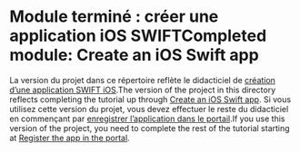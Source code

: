 # <a name="completed-module-create-an-ios-swift-app"></a><span data-ttu-id="f218c-101">Module terminé : créer une application iOS SWIFT</span><span class="sxs-lookup"><span data-stu-id="f218c-101">Completed module: Create an iOS Swift app</span></span>

<span data-ttu-id="f218c-102">La version du projet dans ce répertoire reflète le didacticiel de [création d’une application SWIFT iOS](https://docs.microsoft.com/graph/tutorials/ios-swift?tutorial-step=1).</span><span class="sxs-lookup"><span data-stu-id="f218c-102">The version of the project in this directory reflects completing the tutorial up through [Create an iOS Swift app](https://docs.microsoft.com/graph/tutorials/ios-swift?tutorial-step=1).</span></span> <span data-ttu-id="f218c-103">Si vous utilisez cette version du projet, vous devez effectuer le reste du didacticiel en commençant par [enregistrer l’application dans le portail](https://docs.microsoft.com/graph/tutorials/ios-swift?tutorial-step=2).</span><span class="sxs-lookup"><span data-stu-id="f218c-103">If you use this version of the project, you need to complete the rest of the tutorial starting at [Register the app in the portal](https://docs.microsoft.com/graph/tutorials/ios-swift?tutorial-step=2).</span></span>
